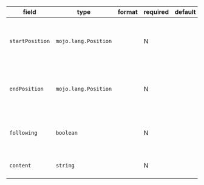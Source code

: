 | field | type | format | required | default | description |
|---|---|---|---|---|---|
| `startPosition` | `mojo.lang.Position` |  | N |  | position of first character belonging to the LineComment |
| `endPosition` | `mojo.lang.Position` |  | N |  | position of first character immediately after the LineComment |
| `following` | `boolean` |  | N |  | following after the decl, but not at the beginning of the line |
| `content` | `string` |  | N |  | the content of the line comment |
